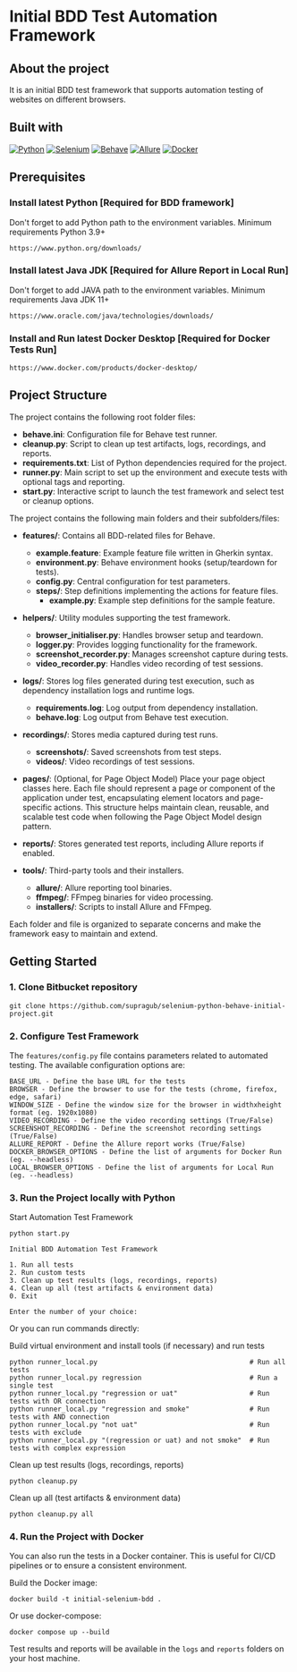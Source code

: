 # Initial BDD Test Automation Framework

## About the project

It is an initial BDD test framework that supports automation testing of websites on different browsers.

## Built with

[![Python][Python]][Python-url]
[![Selenium][Selenium]][Selenium-url]
[![Behave][Behave]][Behave-url]
[![Allure][Allure]][Allure-url]
[![Docker][Docker]][Docker-url]

## Prerequisites

### Install latest Python [Required for BDD framework]

Don't forget to add Python path to the environment variables.
Minimum requirements Python 3.9+

```
https://www.python.org/downloads/
```

### Install latest Java JDK [Required for Allure Report in Local Run]

Don't forget to add JAVA path to the environment variables.
Minimum requirements Java JDK 11+

```
https://www.oracle.com/java/technologies/downloads/
```

### Install and Run latest Docker Desktop [Required for Docker Tests Run]

```
https://www.docker.com/products/docker-desktop/
```

## Project Structure

The project contains the following root folder files:

- **behave.ini**: Configuration file for Behave test runner.
- **cleanup.py**: Script to clean up test artifacts, logs, recordings, and reports.
- **requirements.txt**: List of Python dependencies required for the project.
- **runner.py**: Main script to set up the environment and execute tests with optional tags and reporting.
- **start.py**: Interactive script to launch the test framework and select test or cleanup options.

The project contains the following main folders and their subfolders/files:

- **features/**: Contains all BDD-related files for Behave.
  - **example.feature**: Example feature file written in Gherkin syntax.
  - **environment.py**: Behave environment hooks (setup/teardown for tests).
  - **config.py**: Central configuration for test parameters.
  - **steps/**: Step definitions implementing the actions for feature files.
    - **example.py**: Example step definitions for the sample feature.

- **helpers/**: Utility modules supporting the test framework.
  - **browser_initialiser.py**: Handles browser setup and teardown.
  - **logger.py**: Provides logging functionality for the framework.
  - **screenshot_recorder.py**: Manages screenshot capture during tests.
  - **video_recorder.py**: Handles video recording of test sessions.

- **logs/**: Stores log files generated during test execution, such as dependency installation logs and runtime logs.
  - **requirements.log**: Log output from dependency installation.
  - **behave.log**: Log output from Behave test execution.

- **recordings/**: Stores media captured during test runs.
  - **screenshots/**: Saved screenshots from test steps.
  - **videos/**: Video recordings of test sessions.

- **pages/**: (Optional, for Page Object Model) Place your page object classes here. Each file should represent a page or component of the application under test, encapsulating element locators and page-specific actions. This structure helps maintain clean, reusable, and scalable test code when following the Page Object Model design pattern.

- **reports/**: Stores generated test reports, including Allure reports if enabled.

- **tools/**: Third-party tools and their installers.
  - **allure/**: Allure reporting tool binaries.
  - **ffmpeg/**: FFmpeg binaries for video processing.
  - **installers/**: Scripts to install Allure and FFmpeg.

Each folder and file is organized to separate concerns and make the framework easy to maintain and extend.

## Getting Started

### 1. Clone Bitbucket repository

```
git clone https://github.com/supragub/selenium-python-behave-initial-project.git
```

### 2. Configure Test Framework

The `features/config.py` file contains parameters related to automated testing. The available configuration options are:

```
BASE_URL - Define the base URL for the tests
BROWSER - Define the browser to use for the tests (chrome, firefox, edge, safari)
WINDOW_SIZE - Define the window size for the browser in widthxheight format (eg. 1920x1080)
VIDEO_RECORDING - Define the video recording settings (True/False)
SCREENSHOT_RECORDING - Define the screenshot recording settings (True/False)
ALLURE_REPORT - Define the Allure report works (True/False)
DOCKER_BROWSER_OPTIONS - Define the list of arguments for Docker Run (eg. --headless)
LOCAL_BROWSER_OPTIONS - Define the list of arguments for Local Run (eg. --headless)
```

### 3. Run the Project locally with Python

Start Automation Test Framework
```
python start.py
```
```
Initial BDD Automation Test Framework

1. Run all tests
2. Run custom tests
3. Clean up test results (logs, recordings, reports)
4. Clean up all (test artifacts & environment data)
0. Exit

Enter the number of your choice:
```
Or you can run commands directly:

Build virtual environment and install tools (if necessary) and run tests
```
python runner_local.py                                      # Run all tests
python runner_local.py regression                           # Run a single test
python runner_local.py "regression or uat"                  # Run tests with OR connection
python runner_local.py "regression and smoke"               # Run tests with AND connection 
python runner_local.py "not uat"                            # Run tests with exclude
python runner_local.py "(regression or uat) and not smoke"  # Run tests with complex expression
```

Clean up test results (logs, recordings, reports)
```
python cleanup.py
```

Clean up all (test artifacts & environment data)
```
python cleanup.py all
```

### 4. Run the Project with Docker

You can also run the tests in a Docker container. This is useful for CI/CD pipelines or to ensure a consistent environment.

Build the Docker image:
```
docker build -t initial-selenium-bdd .
```
Or use docker-compose:
```
docker compose up --build
```

Test results and reports will be available in the `logs` and `reports` folders on your host machine.


[Python]: https://img.shields.io/badge/python-3670A0?style=for-the-badge&logo=python&logoColor=ffdd54

[Python-url]: https://www.python.org/

[Selenium]: https://img.shields.io/badge/-selenium-%43B02A?style=for-the-badge&logo=selenium&logoColor=white

[Selenium-url]: https://www.selenium.dev

[Behave]: https://img.shields.io/badge/Behave-802045?style=for-the-badge&logo=python&logoColor=white

[Behave-url]: https://behave.readthedocs.io/en/latest/

[Allure]: https://img.shields.io/badge/Allure-ff5000?style=for-the-badge&logo=allure&logoColor=white

[Allure-url]: https://allurereport.org/

[Docker]: https://img.shields.io/badge/docker-2496ED?style=for-the-badge&logo=docker&logoColor=white&labelColor=1D63ED&color=1D63ED

[Docker-url]: https://www.docker.com/